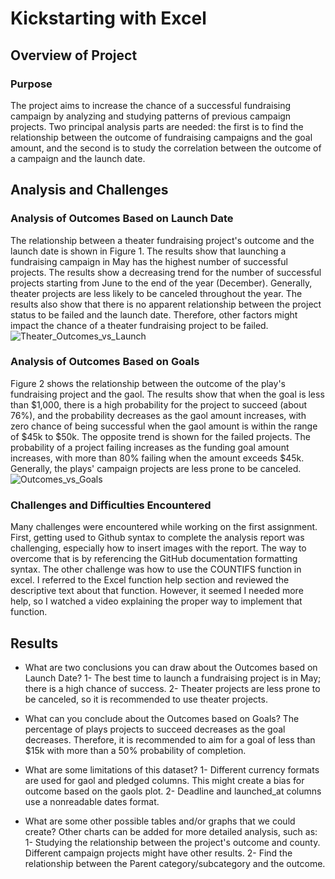 # Kickstarting with Excel

## Overview of Project

### Purpose
The project aims to increase the chance of a successful fundraising campaign by analyzing and studying patterns of previous campaign projects. Two principal analysis parts are needed: the first is to find the relationship between the outcome of fundraising campaigns and the goal amount, and the second is to study the correlation between the outcome of a campaign and the launch date. 

## Analysis and Challenges

### Analysis of Outcomes Based on Launch Date
The relationship between a theater fundraising project's outcome and the launch date is shown in Figure 1. 
The results show that launching a fundraising campaign in May has the highest number of successful projects. The results show a decreasing trend for the number of successful projects starting from June to the end of the year (December). Generally, theater projects are less likely to be canceled throughout the year. The results also show that there is no apparent relationship between the project status to be failed and the launch date. Therefore, other factors might impact the chance of a theater fundraising project to be failed. 
![Theater_Outcomes_vs_Launch](https://user-images.githubusercontent.com/48078471/189516381-f751cc86-d530-4969-93ec-f9ad9afdea16.png)

### Analysis of Outcomes Based on Goals
Figure 2 shows the relationship between the outcome of the play's fundraising project and the gaol. The results show that when the goal is less than $1,000, there is a high probability for the project to succeed (about 76%), and the probability decreases as the gaol amount increases, with zero chance of being successful when the gaol amount is within the range of $45k to $50k. The opposite trend is shown for the failed projects. The probability of a project failing increases as the funding goal amount increases, with more than 80% failing when the amount exceeds $45k. Generally, the plays' campaign projects are less prone to be canceled.
![Outcomes_vs_Goals](https://user-images.githubusercontent.com/48078471/189516418-4f9efaac-3861-45d9-8d19-8765a70f39b7.png)

### Challenges and Difficulties Encountered
Many challenges were encountered while working on the first assignment. First, getting used to Github syntax to complete the analysis report was challenging, especially how to insert images with the report. The way to overcome that is by referencing the GitHub documentation formatting syntax. The other challenge was how to use the COUNTIFS function in excel. I referred to the Excel function help section and reviewed the descriptive text about that function. However, it seemed I needed more help, so I watched a video explaining the proper way to implement that function.


## Results

- What are two conclusions you can draw about the Outcomes based on Launch Date?
1- The best time to launch a fundraising project is in May; there is a high chance of success.
2- Theater projects are less prone to be canceled, so it is recommended to use theater projects.

- What can you conclude about the Outcomes based on Goals?
The percentage of plays projects to succeed decreases as the goal decreases. Therefore, it is recommended to aim for a goal of less than $15k with more than a 50% probability of completion. 

- What are some limitations of this dataset?
1- Different currency formats are used for gaol and pledged columns. This might create a bias for outcome based on the gaols plot. 
2- Deadline and launched_at columns use a nonreadable dates format.

- What are some other possible tables and/or graphs that we could create?
Other charts can be added for more detailed analysis, such as:
1- Studying the relationship between the project's outcome and county. Different campaign projects might have other results. 
2- Find the relationship between the Parent category/subcategory and the outcome. 
